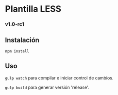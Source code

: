 # Plantilla LESS

### v1.0-rc1

## Instalación

`npm install`


## Uso

`gulp watch` para compilar e iniciar control de cambios.

`gulp build` para generar versión 'release'.
